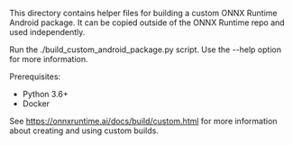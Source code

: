 This directory contains helper files for building a custom ONNX Runtime Android package. It can be copied outside of the ONNX Runtime repo and used independently.

Run the ./build_custom_android_package.py script. Use the --help option for more information.

Prerequisites:
- Python 3.6+
- Docker

See https://onnxruntime.ai/docs/build/custom.html for more information about creating and using custom builds.
